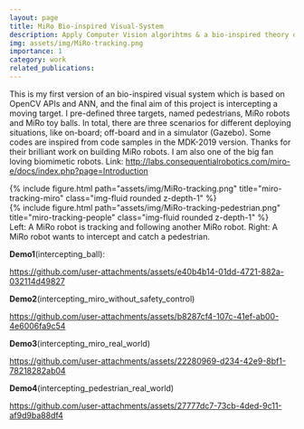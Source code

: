 ```yaml
---
layout: page
title: MiRo Bio-inspired Visual-System
description: Apply Computer Vision algorihtms & a bio-inspired theory on a biomimetic robot named MiRo.  
img: assets/img/MiRo-tracking.png
importance: 1
category: work
related_publications: 
---
```


This is my first version of an bio-inspired visual system which is based on OpenCV APIs and ANN, and the final aim of this project is intercepting a moving target. I pre-defined three targets, named pedestrians, MiRo robots and MiRo toy balls. In total, there are three scenarios for different deploying situations, like on-board; off-board and in a simulator (Gazebo). Some codes are inspired from code samples in the MDK-2019 version. Thanks for their brilliant work on building MiRo robots. I am also one of the big fan loving biomimetic robots. Link: http://labs.consequentialrobotics.com/miro-e/docs/index.php?page=Introduction


<div class="row">
    <div class="col-sm mt-3 mt-md-0">
        {% include figure.html path="assets/img/MiRo-tracking.png" title="miro-tracking-miro" class="img-fluid rounded z-depth-1" %}
    </div>
    <div class="col-sm mt-3 mt-md-0">
        {% include figure.html path="assets/img/MiRo-tracking-pedestrian.png" title="miro-tracking-people" class="img-fluid rounded z-depth-1" %}
    </div>
</div>
<div class="caption">
    Left: A MiRo robot is tracking and following another MiRo robot. Right: A MiRo robot wants to intercept and catch a pedestrian.
</div>

**Demo1**(intercepting_ball):

https://github.com/user-attachments/assets/e40b4b14-01dd-4721-882a-032114d49827

**Demo2**(intercepting_miro_without_safety_control)

https://github.com/user-attachments/assets/b8287cf4-107c-41ef-ab00-4e6006fa9c54

**Demo3**(intercepting_miro_real_world)

https://github.com/user-attachments/assets/22280969-d234-42e9-8bf1-78218282ab04

**Demo4**(intercepting_pedestrian_real_world)

https://github.com/user-attachments/assets/27777dc7-73cb-4ded-9c11-af9d9ba88df4



